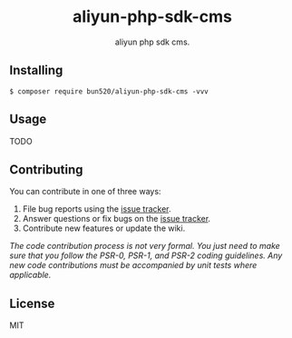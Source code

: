<h1 align="center"> aliyun-php-sdk-cms </h1>

<p align="center"> aliyun php sdk cms.</p>


## Installing

```shell
$ composer require bun520/aliyun-php-sdk-cms -vvv
```

## Usage

TODO

## Contributing

You can contribute in one of three ways:

1. File bug reports using the [issue tracker](https://github.com/bun520/aliyun-php-sdk-cms/issues).
2. Answer questions or fix bugs on the [issue tracker](https://github.com/bun520/aliyun-php-sdk-cms/issues).
3. Contribute new features or update the wiki.

_The code contribution process is not very formal. You just need to make sure that you follow the PSR-0, PSR-1, and PSR-2 coding guidelines. Any new code contributions must be accompanied by unit tests where applicable._

## License

MIT